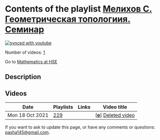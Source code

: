 # Contents of the playlist [Мелихов С. Геометрическая топологиия. Семинар](https://www.youtube.com/playlist?list=PLq3E5oubNNoBYfnbbzZAJumzwQD5J9XOw)

[![synced with youtube](https://img.shields.io/github/last-commit/mathphysschool/mathphysschool.github.io/autoupdate1?label=synced%20with%20youtube)](https://github.com/mathphysschool/mathphysschool.github.io/commits/autoupdate1)

Number of videos: [1](#videos)

Go to [Mathematics at HSE](../README.md)

## Description



## Videos

|Date|Playlists|Links|Video title|
|---|---|---|---|
| Mon&nbsp;18&nbsp;Oct&nbsp;2021 | [229](../playlists/229 "Мелихов С. Геометрическая топологиия. Семинар") |  | [[**e**](https://studio.youtube.com/video/L9qsVnuCPJw/edit "Edit")] [Deleted video](https://www.youtube.com/watch?v=L9qsVnuCPJw&list=PLq3E5oubNNoBYfnbbzZAJumzwQD5J9XOw "This video is unavailable.") |


 If you want to ask to update this page, or have any comments or questions: <pasha145@gmail.com>.